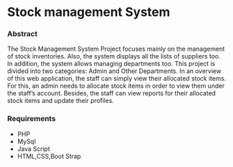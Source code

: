 <h1 >Stock management System</h1>

<h3>Abstract</h3>
<p>The Stock Management System Project focuses mainly on the management of stock inventories. Also, the system displays all the lists of suppliers too. In addition, the system allows managing departments too. This project is divided into two categories: Admin and Other Departments. In an overview of this web application, the staff can simply view their allocated stock items. For this, an admin needs to allocate stock items in order to view them under the staff’s account. Besides, the staff can view reports for their allocated stock items and update their profiles.</p>

<h3>Requirements</h3>
<ul>
	<li>PHP</li>
	<li>MySql</li>
	<li>Java Script</li>
	<li>HTML,CSS,Boot Strap</li>
</ul>


	






